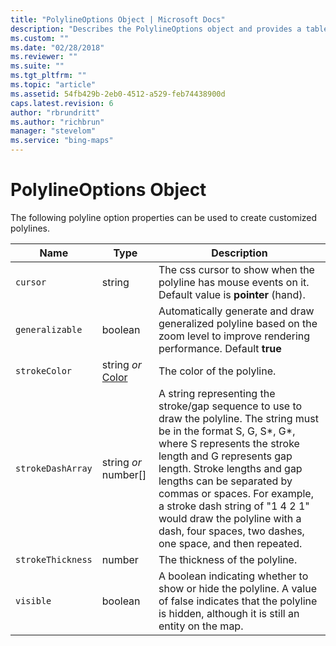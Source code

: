 ```yaml
---
title: "PolylineOptions Object | Microsoft Docs"
description: "Describes the PolylineOptions object and provides a table that outlines the type and description for various object fields."
ms.custom: ""
ms.date: "02/28/2018"
ms.reviewer: ""
ms.suite: ""
ms.tgt_pltfrm: ""
ms.topic: "article"
ms.assetid: 54fb429b-2eb0-4512-a529-feb74438900d
caps.latest.revision: 6
author: "rbrundritt"
ms.author: "richbrun"
manager: "stevelom"
ms.service: "bing-maps"
---
```

# PolylineOptions Object

The following polyline option properties can be used to create customized polylines.

Name             | Type                   | Description
---------------- | ---------------------- | -------------------------------------------
`cursor` | string | The css cursor to show when the polyline has mouse events on it. Default value is **pointer** (hand).
`generalizable` | boolean | Automatically generate and draw generalized polyline based on the zoom level to improve rendering performance. Default **true**
`strokeColor`      | string _or_ [Color](color-class.md)   | The color of the polyline.
`strokeDashArray`  | string _or_ number[]	  | A string representing the stroke/gap sequence to use to draw the polyline. The string must be in the format S, G, S*, G*, where S represents the stroke length and G represents gap length. Stroke lengths and gap lengths can be separated by commas or spaces. For example, a stroke dash string of "1 4 2 1" would draw the polyline with a dash, four spaces, two dashes, one space, and then repeated.
`strokeThickness`  | number                 | The thickness of the polyline.
`visible`          | boolean                | A boolean indicating whether to show or hide the polyline. A value of false indicates that the polyline is hidden, although it is still an entity on the map.
